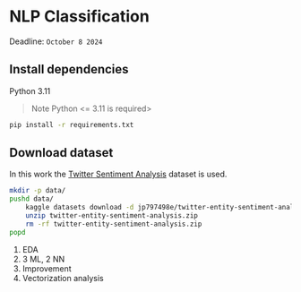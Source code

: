 # NLP Classification

Deadline: `October 8 2024`

## Install dependencies
Python 3.11
>Note Python <= 3.11 is required>

```bash
pip install -r requirements.txt
```

## Download dataset

In this work the [Twitter Sentiment Analysis](https://www.kaggle.com/datasets/jp797498e/twitter-entity-sentiment-analysis/data) dataset is used.

```bash
mkdir -p data/
pushd data/
    kaggle datasets download -d jp797498e/twitter-entity-sentiment-analysis/
    unzip twitter-entity-sentiment-analysis.zip
    rm -rf twitter-entity-sentiment-analysis.zip
popd
```



1. EDA
2. 3 ML, 2 NN
3. Improvement
4. Vectorization analysis
